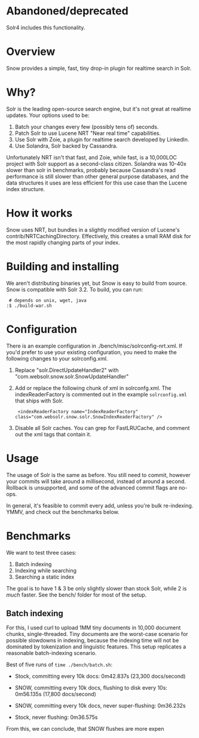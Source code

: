 Abandoned/deprecated
========

Solr4 includes this functionality.

Overview
========

Snow provides a simple, fast, tiny drop-in plugin for realtime search in Solr.  

Why?
====

Solr is the leading open-source search engine, but it's not great at realtime updates.  Your options used to be:

1. Batch your changes every few (possibly tens of) seconds.
2. Patch Solr to use Lucene NRT "Near real time" capabilities.  
3. Use Solr with Zoie, a plugin for realtime search developed by LinkedIn.
4. Use Solandra, Solr backed by Cassandra.

Unfortunately NRT isn't that fast, and Zoie, while fast, is a 10,000LOC project with Solr support as a second-class citizen.  Solandra was 10-40x slower than solr in benchmarks, probably because Cassandra's read performance is still slower than other general purpose databases, and the data structures it uses are less efficient for this use case than the Lucene index structure.

How it works
============

Snow uses NRT, but bundles in a slightly modified version of Lucene's contrib/NRTCachingDirectory.  Effectively, this creates a small RAM disk for the most rapidly changing parts of your index.

Building and installing
=======================

We aren't distributing binaries yet, but Snow is easy to build from source.  Snow is compatible with Solr 3.2.  To build, you can run:

     # depends on unix, wget, java
    :$ ./build-war.sh 

Configuration
=============

There is an example configuration in ./bench/misc/solrconfig-nrt.xml.  If you'd prefer to use your existing configuration, you need to make the following changes to your solrconfig.xml.

1. Replace "solr.DirectUpdateHandler2" with "com.websolr.snow.solr.SnowUpdateHandler"
2. Add or replace the following chunk of xml in solrconfg.xml. The indexReaderFactory is commented out in the example `solrconfig.xml` that ships with Solr.

        <indexReaderFactory name="IndexReaderFactory" class="com.websolr.snow.solr.SnowIndexReaderFactory" />
    
3. Disable all Solr caches.  You can grep for FastLRUCache, and comment out the xml tags that contain it.

Usage
=====

The usage of Solr is the same as before.  You still need to commit, however your commits will take around a millisecond, instead of around a second.  Rollback is unsupported, and some of the advanced commit flags are no-ops.

In general, it's feasible to commit every add, unless you're bulk re-indexing.  YMMV, and check out the benchmarks below.

Benchmarks
==========

We want to test three cases:

1. Batch indexing
2. Indexing while searching
3. Searching a static index

The goal is to have 1 & 3 be only slightly slower than stock Solr, while 2 is *much* faster.  See the bench/ folder for most of the setup.

Batch indexing
--------------

For this, I used curl to upload 1MM tiny documents in 10,000 document chunks, single-threaded.  Tiny documents are the worst-case scenario for possible slowdowns in indexing, because the indexing time will not be dominated by tokenization and linguistic features.  This setup replicates a reasonable batch-indexing scenario.

Best of five runs of `time ./bench/batch.sh`:

* Stock, committing every 10k docs: 0m42.837s (23,300 docs/second)
* SNOW, committing every 10k docs, flushing to disk every 10s: 0m56.135s (17,800 docs/second)
* SNOW, committing every 10k docs, never super-flushing: 0m36.232s 

* Stock, never flushing: 0m36.575s


From this, we can conclude, that SNOW flushes are more expen



